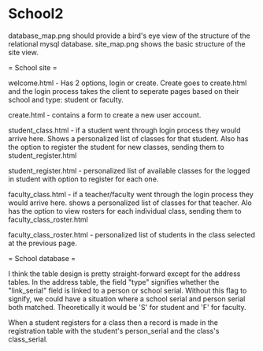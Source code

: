 School2
=======
database_map.png should provide a bird's eye view of the structure of the relational mysql database.
site_map.png shows the basic structure of the site view.

 = School site = 

welcome.html -  Has 2 options, login or create. 
              Create goes to create.html and the login process takes the client to seperate pages based on their 
              school and type: student or faculty. 
              
create.html - contains a form to create a new user account.

student_class.html - if a student went through login process they would arrive here. Shows a personalized list of classes
              for that student.
              Also has the option to register the student for new classes, sending them to student_register.html
              
student_register.html - personalized list of available classes for the logged in student with option to register 
              for each one.
              
faculty_class.html - if a teacher/faculty went through the login process they would arrive here. shows a personalized
              list of classes for that teacher.
              Alo has the option to view rosters for each individual class, sending them to faculty_class_roster.html
              
faculty_class_roster.html - personalized list of students in the class selected at the previous page.



 = School database = 
 
I think the table design is pretty straight-forward except for the address tables. In the address table, the field "type"
 signifies whether the "link_serial" field is linked to a person or school serial. Without this flag to signify, we could have a
 situation where a school serial and person serial both matched. Theoretically it would be 'S' for student and 'F' for faculty.

When a student registers for a class then a record is made in the registration table with the student's person_serial and the
 class's class_serial.
